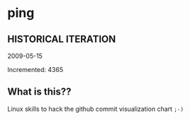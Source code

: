 # ping

## HISTORICAL ITERATION
2009-05-15

Incremented: 4365

## What is this?? 
Linux skills to hack the github commit visualization chart `;-)`
